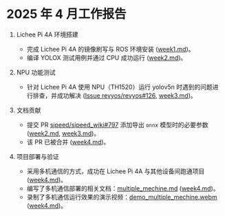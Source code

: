 # 2025 年 4 月工作报告

1. Lichee Pi 4A 环境搭建
    - 完成 Lichee Pi 4A 的镜像刷写与 ROS 环境安装 ([week1.md](outcome/2025_04/week1.md))。
    - 编译 YOLOX 测试用例并通过 CPU 成功运行 ([week2.md](outcome/2025_04/week2.md))。

2. NPU 功能测试
    - 针对 Lichee Pi 4A 使用 NPU（TH1520）运行 yolov5n 时遇到的问题进行排查，并成功解决 ([Issue revyos/revyos#126](https://github.com/revyos/revyos/issues/126), [week3.md](outcome/2025_04/week3.md))。

3. 文档贡献
    - 提交 PR [sipeed/sipeed_wiki#797](https://github.com/sipeed/sipeed_wiki/pull/797) 添加导出 `onnx` 模型时的必要参数 ([week2.md](outcome/2025_04/week2.md), [week3.md](outcome/2025_04/week3.md))。
    - 该 PR 已被合并 ([week4.md](outcome/2025_04/week4.md))。

4. 项目部署与验证
    - 采用多机通信的方式，成功在 Lichee Pi 4A 与其他设备间跑通项目 ([week4.md](outcome/2025_04/week4.md))。
    - 编写了多机通信部署的相关文档：[multiple_mechine.md](https://github.com/lalafua/sim_llm/blob/main/docs/multiple_mechine.md) ([week4.md](outcome/2025_04/week4.md))。
    - 录制了多机通信运行效果的演示视频：[demo_multiple_mechine.webm](https://github.com/lalafua/sim_llm/blob/main/assets/demo_multiple_mechine.webm) ([week4.md](outcome/2025_04/week4.md))。
